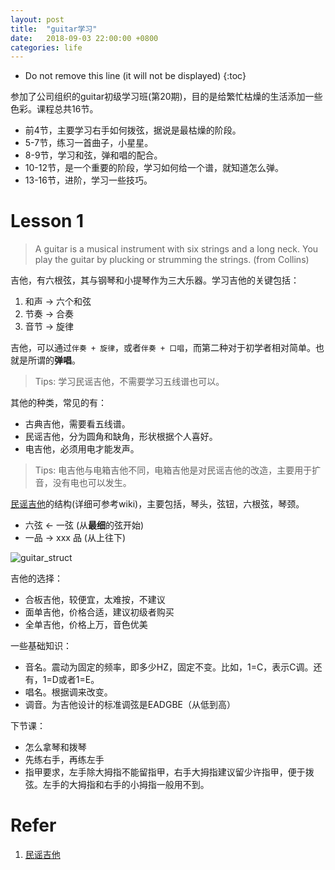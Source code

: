 ```yaml
---
layout: post
title:  "guitar学习"
date:   2018-09-03 22:00:00 +0800
categories: life
---
```


* Do not remove this line (it will not be displayed)
{:toc}

参加了公司组织的guitar初级学习班(第20期)，目的是给繁忙枯燥的生活添加一些色彩。课程总共16节。

* 前4节，主要学习右手如何拨弦，据说是最枯燥的阶段。
* 5-7节，练习一首曲子，小星星。
* 8-9节，学习和弦，弹和唱的配合。
* 10-12节，是一个重要的阶段，学习如何给一个谱，就知道怎么弹。
* 13-16节，进阶，学习一些技巧。

# Lesson 1

> A guitar is a musical instrument with six strings and a long neck. You play the guitar by plucking or strumming the strings. (from Collins)

吉他，有六根弦，其与钢琴和小提琴作为三大乐器。学习吉他的关键包括：

1. 和声 -> 六个和弦
2. 节奏 -> 合奏
3. 音节 -> 旋律

吉他，可以通过`伴奏 + 旋律`，或者`伴奏 + 口唱`，而第二种对于初学者相对简单。也就是所谓的**弹唱**。

> Tips: 学习民谣吉他，不需要学习五线谱也可以。

其他的种类，常见的有：

* 古典吉他，需要看五线谱。
* 民谣吉他，分为圆角和缺角，形状根据个人喜好。
* 电吉他，必须用电才能发声。

> Tips: 电吉他与电箱吉他不同，电箱吉他是对民谣吉他的改造，主要用于扩音，没有电也可以发生。

[民谣吉他]的结构(详细可参考wiki)，主要包括，琴头，弦钮，六根弦，琴颈。

* 六弦 <- 一弦 (从**最细**的弦开始)
* 一品 -> xxx 品 (从上往下)

![guitar_struct](https://github.com/gerryyang/mac-utils/raw/master/tools/VPS/jekyll/my-jekyll-project/assets/images/201809/guitar_struct.gif)

吉他的选择：

* 合板吉他，较便宜，太难按，不建议
* 面单吉他，价格合适，建议初级者购买
* 全单吉他，价格上万，音色优美

一些基础知识：

* 音名。震动为固定的频率，即多少HZ，固定不变。比如，1=C，表示C调。还有，1=D或者1=E。
* 唱名。根据调来改变。
* 调音。为吉他设计的标准调弦是EADGBE（从低到高）

下节课：
* 怎么拿琴和拨琴
* 先练右手，再练左手
* 指甲要求，左手除大拇指不能留指甲，右手大拇指建议留少许指甲，便于拨弦。左手的大拇指和右手的小拇指一般用不到。

# Refer

1. [民谣吉他]


[民谣吉他]: https://zh.wikipedia.org/wiki/%E6%B0%91%E8%B0%A3%E5%90%89%E4%BB%96

